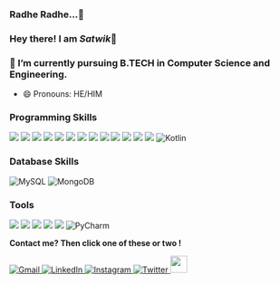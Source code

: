 ### Radhe Radhe...🦚
### Hey there! I am ***Satwik***👋

### 🌱 I’m currently pursuing B.TECH in Computer Science and Engineering.
- 😄 Pronouns: HE/HIM

### Programming Skills
<p>
   <img src="https://img.shields.io/badge/React_Native-20232A?style=for-the-badge&logo=react&logoColor=61DAFB" />
  <img src="https://img.shields.io/badge/React-20232A?style=for-the-badge&logo=react&logoColor=61DAFB" />
  <img src="https://img.shields.io/badge/Bootstrap-563D7C?style=for-the-badge&logo=bootstrap&logoColor=white" />
  <img src="https://img.shields.io/badge/Tailwind_CSS-38B2AC?style=for-the-badge&logo=tailwind-css&logoColor=white" />
  <img src="https://img.shields.io/badge/jQuery-0769AD?style=for-the-badge&logo=jquery&logoColor=white" />
  <img src="https://img.shields.io/badge/Node.js-339933?style=for-the-badge&logo=nodedotjs&logoColor=white" />
  <img src="https://img.shields.io/badge/Python-3776AB?style=for-the-badge&logo=python&logoColor=white" />
  <img src="https://img.shields.io/badge/HTML5-E34F26?style=for-the-badge&logo=html5&logoColor=white" />
  <img src="https://img.shields.io/badge/CSS3-1572B6?style=for-the-badge&logo=css3&logoColor=white" />
  <img src="https://img.shields.io/badge/JavaScript-323330?style=for-the-badge&logo=javascript&logoColor=F7DF1E" />
  <img src="https://img.shields.io/badge/TypeScript-007ACC?style=for-the-badge&logo=typescript&logoColor=white" />
  <img src="https://img.shields.io/badge/Java-ED8B00?style=for-the-badge&logo=java&logoColor=white" />
  <img src="https://img.shields.io/badge/json-5E5C5C?style=for-the-badge&logo=json&logoColor=white" />
   <img alt="Kotlin" src="https://img.shields.io/badge/-Kotlin-white?logo=kotlin">

</p>

### Database Skills
<p>
    <img alt="MySQL" src="https://img.shields.io/badge/MySQL-8.0-blue?logo=mysql">
    <img alt="MongoDB" src="https://img.shields.io/badge/MongoDB-5.0-green?logo=mongodb">

</p>


### Tools
<p>
     <img src="https://img.shields.io/badge/Visual_Studio_Code-0078D4?style=for-the-badge&logo=visual%20studio%20code&logoColor=white" />
     <img src="https://img.shields.io/badge/Eclipse-2C2255?style=for-the-badge&logo=eclipse&logoColor=white" />
     <img src = "https://img.shields.io/badge/IDE-WebStorm-blue?logo=WebStorm"/>
     <img src="https://img.shields.io/badge/IDE-IntelliJ_IDEA-blue?logo=intellij-idea"/>
     <img src = "https://img.shields.io/badge/IDE-Android_Studio-darkgreen?logo=android-studio"/>
    <img alt="PyCharm" src="https://img.shields.io/badge/IDE-PyCharm-darkgreen?logo=pycharm">

</p>
<b> Contact me? Then click one of these or two ! </b>
<p>
   <a href = "mailto:satwik.k.2000@gmail.com">  
      <img alt="Gmail" src="https://img.shields.io/badge/-Gmail-white?logo=gmail"/> 
   </a>
   
   <a href = "www.linkedin.com/in/satwik-kar-2a1a5b277">  
    <img alt="LinkedIn" src="https://img.shields.io/badge/-LinkedIn-blue?logo=linkedin"> 
   </a>
   
   <a href = "https://www.instagram.com/kar.satwik">
       <img alt="Instagram" src="https://img.shields.io/badge/-Instagram-white?logo=instagram">
   </a>
   
   <a href = "https://x.com/kar_satwik">
       <img alt="Twitter" src="https://img.shields.io/badge/-Twitter-white?logo=twitter"> 
   </a>
   
   <a href = "https://unstop.com/u/Satwik-Kar">
    <img src = "https://media.licdn.com/dms/image/D560BAQHqqREuYOZewQ/company-logo_200_200/0/1701272685881/unstop_logo?e=2147483647&v=beta&t=efF1_moH1s14NtEtsF24X3AiXf5cXCZeDH_Sq13bSPQ" width = "30px" height = "30px"/>
   </a>
 
</p>
 
